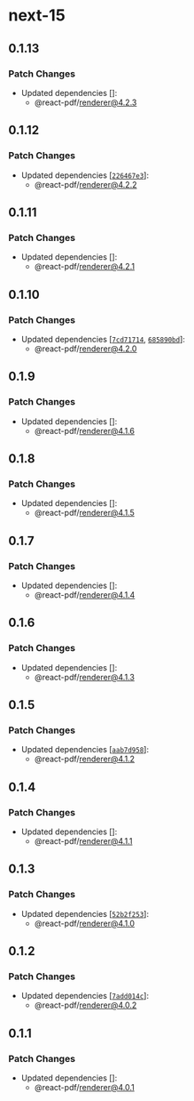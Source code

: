 # next-15

## 0.1.13

### Patch Changes

- Updated dependencies []:
  - @react-pdf/renderer@4.2.3

## 0.1.12

### Patch Changes

- Updated dependencies [[`226467e3`](https://github.com/diegomura/react-pdf/commit/226467e39443d3690b8f8c3298aa8278b43fbfa6)]:
  - @react-pdf/renderer@4.2.2

## 0.1.11

### Patch Changes

- Updated dependencies []:
  - @react-pdf/renderer@4.2.1

## 0.1.10

### Patch Changes

- Updated dependencies [[`7cd71714`](https://github.com/diegomura/react-pdf/commit/7cd7171472b0f300db56b7805c5f966bf4ced6e2), [`685890bd`](https://github.com/diegomura/react-pdf/commit/685890bd841b7d2480157117fcd3cbb1334f6324)]:
  - @react-pdf/renderer@4.2.0

## 0.1.9

### Patch Changes

- Updated dependencies []:
  - @react-pdf/renderer@4.1.6

## 0.1.8

### Patch Changes

- Updated dependencies []:
  - @react-pdf/renderer@4.1.5

## 0.1.7

### Patch Changes

- Updated dependencies []:
  - @react-pdf/renderer@4.1.4

## 0.1.6

### Patch Changes

- Updated dependencies []:
  - @react-pdf/renderer@4.1.3

## 0.1.5

### Patch Changes

- Updated dependencies [[`aab7d958`](https://github.com/diegomura/react-pdf/commit/aab7d95870d9073e4acb004aa0cce9cfa19b7f0e)]:
  - @react-pdf/renderer@4.1.2

## 0.1.4

### Patch Changes

- Updated dependencies []:
  - @react-pdf/renderer@4.1.1

## 0.1.3

### Patch Changes

- Updated dependencies [[`52b2f253`](https://github.com/diegomura/react-pdf/commit/52b2f25349bee0c09399bc2e7e5e89db5e1433fd)]:
  - @react-pdf/renderer@4.1.0

## 0.1.2

### Patch Changes

- Updated dependencies [[`7add014c`](https://github.com/diegomura/react-pdf/commit/7add014c6bc9cff649dd1a56fc47214888613b6b)]:
  - @react-pdf/renderer@4.0.2

## 0.1.1

### Patch Changes

- Updated dependencies []:
  - @react-pdf/renderer@4.0.1
